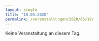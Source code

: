 ```yaml
---
layout: single
title: "18.05.2020"
permalink: /veranstaltungen/2020/05/18/
---
```


Keine Veranstaltung an diesem Tag.
